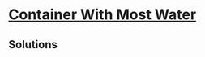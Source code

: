 # [Container With Most Water](https://leetcode.com/problems/container-with-most-water/)

## Solutions
